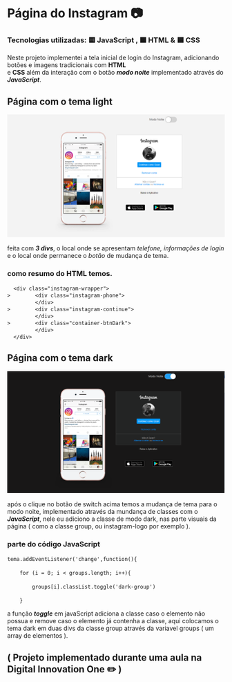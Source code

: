 # Página do Instagram :camera:

### Tecnologias utilizadas: :yellow_square: JavaScript , :orange_square: HTML & :blue_square: CSS

Neste projeto implementei a tela inicial de login do Instagram, adicionando botões e imagens tradicionais com __HTML__<br> e __CSS__ além da interação com o botão __*modo noite*__ implementado através do __*JavaScript*__.

## Página com o tema light

!["light-theme"](/Instagram/Img/light-theme.png "Imagem light")

feita com __*3 divs*__, o local onde se apresentam *telefone, informações de login* e o local onde permanece o *botão* de mudança de tema.

### como resumo do HTML temos.
```
  <div class="instagram-wrapper">
>        <div class="instagram-phone"> 
         </div>
>        <div class="instagram-continue">
         </div>
>        <div class="container-btnDark">
         </div>
  </div>
```

## Página com o tema dark

!["dark-theme"](/Instagram/Img/dark-theme.png "Imagem dark")

após o clique no botão de switch acima temos a mudança de tema para o modo noite, implementado através da mundança de classes com o __*JavaScript*__, nele eu adiciono a classe de modo dark, nas parte visuais da página ( como a classe group, ou instagram-logo por exemplo ).

### parte do código JavaScript

```
tema.addEventListener('change',function(){

    for (i = 0; i < groups.length; i++){
    
        groups[i].classList.toggle('dark-group')
        
    }

```

a função __*toggle*__ em javaScript adiciona a classe caso o elemento não possua e remove caso o elemento já contenha a classe, aqui colocamos o tema dark em duas divs da classe group através da variavel groups ( um array de elementos ). 

## ( Projeto implementado durante uma aula na Digital Innovation One :pencil2: ) 
